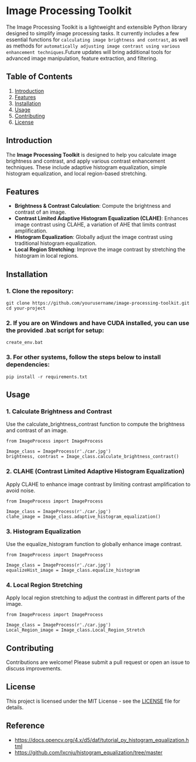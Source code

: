 # Image Processing Toolkit
The Image Processing Toolkit is a lightweight and extensible Python library designed to simplify image processing tasks. It currently includes a few essential functions for `calculating image brightness and contrast`, as well as methods for `automatically adjusting image contrast using various enhancement techniques`.Future updates will bring additional tools for advanced image manipulation, feature extraction, and filtering.

## Table of Contents
1. [Introduction](#introduction)
2. [Features](#features)
3. [Installation](#installation)
4. [Usage](#usage)
5. [Contributing](#contributing)
6. [License](#license)

## Introduction

The **Image Processing Toolkit** is designed to help you calculate image brightness and contrast, and apply various contrast enhancement techniques. These include adaptive histogram equalization, simple histogram equalization, and local region-based stretching.

## Features
- **Brightness & Contrast Calculation**: Compute the brightness and contrast of an image.
- **Contrast Limited Adaptive Histogram Equalization (CLAHE)**: Enhances image contrast using CLAHE, a variation of AHE that limits contrast amplification.
- **Histogram Equalization**: Globally adjust the image contrast using traditional histogram equalization.
- **Local Region Stretching**: Improve the image contrast by stretching the histogram in local regions.

## Installation

### 1. Clone the repository: 
```bash=
git clone https://github.com/yourusername/image-processing-toolkit.git
cd your-project
```
### 2. If you are on Windows and have CUDA installed, you can use the provided .bat script for setup:
```bash=
create_env.bat
```
### 3. For other systems, follow the steps below to install dependencies:
```bash=
pip install -r requirements.txt
```

## Usage

### 1. Calculate Brightness and Contrast
Use the calculate_brightness_contrast function to compute the brightness and contrast of an image.
```python=
from ImageProcess import ImageProcess

Image_class = ImageProcess(r'./car.jpg')
brightness, contrast = Image_class.calculate_brightness_contrast()
```

### 2. CLAHE (Contrast Limited Adaptive Histogram Equalization)
Apply CLAHE to enhance image contrast by limiting contrast amplification to avoid noise.
```python=
from ImageProcess import ImageProcess

Image_class = ImageProcess(r'./car.jpg')
clahe_image = Image_class.adaptive_histogram_equalization()
```

### 3. Histogram Equalization
Use the equalize_histogram function to globally enhance image contrast.
```python=
from ImageProcess import ImageProcess

Image_class = ImageProcess(r'./car.jpg')
equalizeHist_image = Image_class.equalize_histogram
```

### 4. Local Region Stretching
Apply local region stretching to adjust the contrast in different parts of the image.
```python=
from ImageProcess import ImageProcess

Image_class = ImageProcess(r'./car.jpg')
Local_Region_image = Image_class.Local_Region_Stretch
```

## Contributing
Contributions are welcome! Please submit a pull request or open an issue to discuss improvements.

## License
This project is licensed under the MIT License - see the [LICENSE](./LICENSE) file for details.

## Reference

- https://docs.opencv.org/4.x/d5/daf/tutorial_py_histogram_equalization.html
- https://github.com/lxcnju/histogram_equalization/tree/master